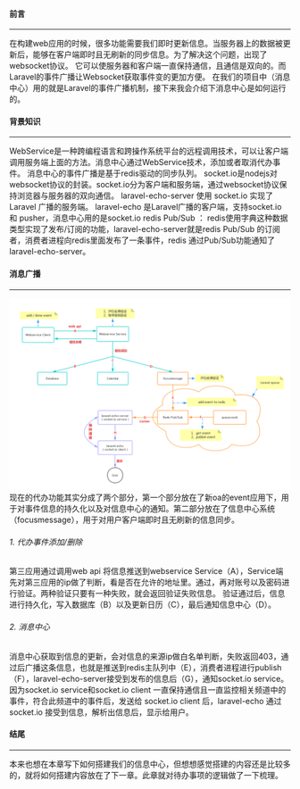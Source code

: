#### 前言
***
在构建web应用的时候，很多功能需要我们即时更新信息。当服务器上的数据被更新后，能够在客户端即时且无刷新的同步信息。为了解决这个问题，出现了websocket协议。 它可以使服务器和客户端一直保持通信，且通信是双向的。而Laravel的事件广播让Websocket获取事件变的更加方便。
在我们的项目中（消息中心）用的就是Laravel的事件广播机制，接下来我会介绍下消息中心是如何运行的。

#### 背景知识
***
WebService是一种跨编程语言和跨操作系统平台的远程调用技术，可以让客户端调用服务端上面的方法。消息中心通过WebService技术，添加或者取消代办事件。
消息中心的事件广播是基于redis驱动的同步队列。
socket.io是nodejs对websocket协议的封装。socket.io分为客户端和服务端，通过websocket协议保持浏览器与服务器的双向通信。
laravel-echo-server 使用 socket.io 实现了Laravel 广播的服务端。
laravel-echo 是Laravel广播的客户端，支持socket.io 和 pusher，消息中心用的是socket.io
redis Pub/Sub ： redis使用字典这种数据类型实现了发布/订阅的功能，laravel-echo-server就是redis Pub/Sub 的订阅者，消费者进程向redis里面发布了一条事件，redis 通过Pub/Sub功能通知了laravel-echo-server。

#### 消息广播
***
![image](https://raw.githubusercontent.com/SexyPhoenix/Blog/master/static/Laravel/1.png)
现在的代办功能其实分成了两个部分，第一个部分放在了新oa的event应用下，用于对事件信息的持久化以及对信息中心的通知。第二部分放在了信息中心系统（focusmessage），用于对用户客户端即时且无刷新的信息同步。
###### 1. 代办事件添加/删除
第三应用通过调用web api 将信息推送到webservice Service（A），Service端先对第三应用的ip做了判断，看是否在允许的地址里。通过，再对账号以及密码进行验证。两种验证只要有一种失败，就会返回验证失败信息。
验证通过后，信息进行持久化，写入数据库（B）以及更新日历（C），最后通知信息中心（D）。

###### 2. 消息中心
消息中心获取到信息的更新，会对信息的来源ip做白名单判断，失败返回403，通过后广播这条信息，也就是推送到redis主队列中（E），消费者进程进行publish（F），laravel-echo-server接受到发布的信息后（G），通知socket.io service。 因为socket.io service和socket.io client 一直保持通信且一直监控相关频道中的事件，符合此频道中的事件后，发送给 socket.io client 后，laravel-echo 通过 socket.io 接受到信息，解析出信息后，显示给用户。

#### 结尾
***
本来也想在本章写下如何搭建我们的信息中心，但想想感觉搭建的内容还是比较多的，就将如何搭建内容放在了下一章。此章就对待办事项的逻辑做了一下梳理。
